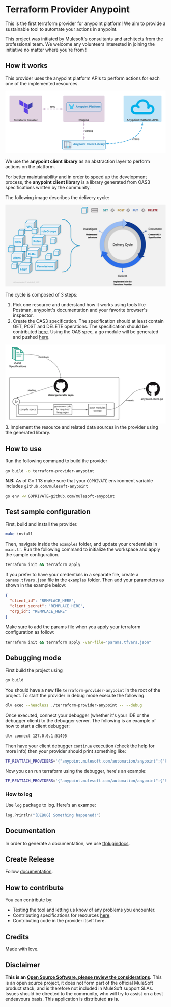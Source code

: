 # Terraform Provider Anypoint

This is the first terraform provider for anypoint platform! We aim to provide a sustainable tool to automate your actions in anypoint.

This project was initiated by Mulesoft's consultants and architects from the professional team. We welcome any volunteers interested in joining the initiative no matter where you're from !

## How it works

This provider uses the anypoint platform APIs to perform actions for each one of the implemented resources.

![alt text](drive/imgs/provider-arch.png)

We use the **anypoint client library** as an abstraction layer to perform actions on the platform.

For better maintainability and in order to speed up the development process, the **anypoint client library** is a library generated from OAS3 specifications written by the community.

The following image describes the delivery cycle:

![alt text](drive/imgs/provider-deliver.png)

The cycle is composed of 3 steps:

  1. Pick one resource and understand how it works using tools like Postman, anypoint's documentation and your favorite browser's inspector.
  2. Create the OAS3 specification. The specification should at least contain GET, POST and DELETE operations.
  The specification should be contributed [here](https://github.com/mulesoft-anypoint/anypoint-automation-client-generator). Using the OAS spec, a go module will be generated and pushed [here](https://github.com/mulesoft-anypoint/anypoint-client-go).
  
  ![alt text](drive/imgs/provider-cycle.png)
  3. Implement the resource and related data sources in the provider using the generated library.

## How to use

Run the following command to build the provider

```bash
go build -o terraform-provider-anypoint
```

**N.B:** As of Go 1.13 make sure that your `GOPRIVATE` environment variable includes `github.com/mulesoft-anypoint`

```bash
go env -w GOPRIVATE=github.com/mulesoft-anypoint
```

## Test sample configuration

First, build and install the provider.

```bash
make install
```

Then, navigate inside the `examples` folder, and update your credentials in `main.tf`.
Run the following command to initialize the workspace and apply the sample configuration.

```bash
terraform init && terraform apply
```

If you prefer to have your credentials in a separate file, create a `params.tfvars.json` file in the `examples` folder. Then add your parameters as shown in the example below:

```json
{
  "client_id": "REMPLACE_HERE",
  "client_secret": "REMPLACE_HERE",
  "org_id": "REMPLACE_HERE"
}
```

Make sure to add the params file when you apply your terraform configuration as follow:

```bash
terraform init && terraform apply -var-file="params.tfvars.json"
```

## Debugging mode

First build the project using

```bash
go build
```

You should have a new file `terraform-provider-anypoint` in the root of the project. To start the provider in debug mode execute the following:

```bash
dlv exec --headless ./terraform-provider-anypoint -- --debug
```

Once executed, connect your debugger (whether it's your IDE or the debugger client) to the debugger server. The following is an example of how to start a client debugger:

```bash
dlv connect 127.0.0.1:51495
```

Then have your client debugger `continue` execution (check the help for more info) then your provider should print something like:

```bash
TF_REATTACH_PROVIDERS='{"anypoint.mulesoft.com/automation/anypoint":{"Protocol":"grpc","Pid":69612,"Test":true,"Addr":{"Network":"unix","String":"/var/folders/yc/k0_j_x0945jdthsw7fzw5ysh0000gp/T/plugin598168131"}}}'
```

Now you can run terraform using the debugger, here's an example:

```bash
TF_REATTACH_PROVIDERS='{"anypoint.mulesoft.com/automation/anypoint":{"Protocol":"grpc","Pid":69612,"Test":true,"Addr":{"Network":"unix","String":"/var/folders/yc/k0_j_x0945jdthsw7fzw5ysh0000gp/T/plugin598168131"}}}' terraform apply --auto-approve -var-file="params.tfvars.json"
```

### How to log

Use `log` package to log. Here's an exampe:

```go
log.Println("[DEBUG] Something happened!")
```

## Documentation

In order to generate a documentation, we use [tfplugindocs](https://github.com/hashicorp/terraform-plugin-docs).

## Create Release

Follow [documentation](https://www.terraform.io/docs/registry/providers/publishing.html#using-goreleaser-locally).

## How to contribute

You can contribute by:

* Testing the tool and letting us know of any problems you encounter.
* Contributing specifications for resources [here](https://github.com/mulesoft-anypoint/anypoint-automation-client-generator).
* Contributing code in the provider itself here.

## Credits

Made with love.

## Disclaimer

**This is an [Open Source Software, please review the considerations](LICENSE.md).**
This is an open source project, it does not form part of the official MuleSoft product stack, and is therefore not included in MuleSoft support SLAs. Issues should be directed to the community, who will try to assist on a best endeavours basis. This application is distributed **as is**.
